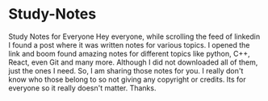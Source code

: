# Study-Notes
Study Notes for Everyone
Hey everyone, while scrolling the feed of linkedin I found a post where it was written notes for various topics. I opened the link and boom found amazing notes for different topics like python, C++, React, even Git and many more. Although I did not downloaded all of them, just the ones I need. So, I am sharing those notes for you. I really don't know who those belong to so not giving any copyright or credits. Its for everyone so it really doesn't matter.
Thanks.
